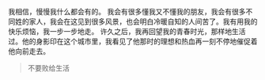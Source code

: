 
我相信，慢慢我什么都会有的。
我会有很多懂我又不懂我的朋友，我会有很多不同姓的家人，我会在这见到很多风景，也会明白冷暖自知的人间苦了。我有用我的快乐烦恼，我一步一步地走。
许久之后，我再回望我的青春时光，那样地生活过。他的身影印在这个城市里，我看见了他那时的理想和热血再一刻不停地催促着他向前走去。

> 不要败给生活